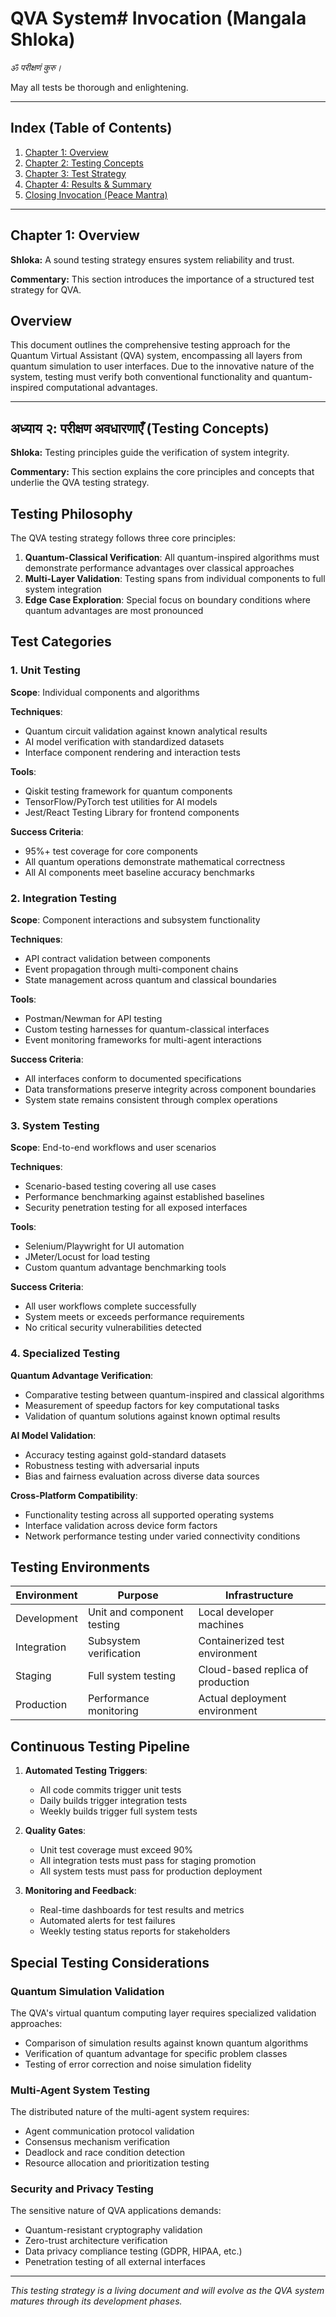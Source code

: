 # QVA System# Invocation (Mangala Shloka)

_ॐ परीक्षणं कुरु।_

May all tests be thorough and enlightening.

---

## Index (Table of Contents)

1. [Chapter 1: Overview](#chapter-1)
2. [Chapter 2: Testing Concepts](#chapter-2)
3. [Chapter 3: Test Strategy](#chapter-3)
4. [Chapter 4: Results & Summary](#chapter-4)
5. [Closing Invocation (Peace Mantra)](#peace-mantra)

---

## Chapter 1: Overview <a name="chapter-1"></a>

**Shloka:**
A sound testing strategy ensures system reliability and trust.

**Commentary:**
This section introduces the importance of a structured test strategy for QVA.

## Overview

This document outlines the comprehensive testing approach for the Quantum Virtual Assistant (QVA) system, encompassing all layers from quantum simulation to user interfaces. Due to the innovative nature of the system, testing must verify both conventional functionality and quantum-inspired computational advantages.

---

## अध्याय २: परीक्षण अवधारणाएँ (Testing Concepts) <a name="chapter-2"></a>

**Shloka:**
Testing principles guide the verification of system integrity.

**Commentary:**
This section explains the core principles and concepts that underlie the QVA testing strategy.

## Testing Philosophy

The QVA testing strategy follows three core principles:

1. **Quantum-Classical Verification**: All quantum-inspired algorithms must demonstrate performance advantages over classical approaches
2. **Multi-Layer Validation**: Testing spans from individual components to full system integration
3. **Edge Case Exploration**: Special focus on boundary conditions where quantum advantages are most pronounced

## Test Categories

### 1. Unit Testing

**Scope**: Individual components and algorithms

**Techniques**:
- Quantum circuit validation against known analytical results
- AI model verification with standardized datasets
- Interface component rendering and interaction tests

**Tools**:
- Qiskit testing framework for quantum components
- TensorFlow/PyTorch test utilities for AI models
- Jest/React Testing Library for frontend components

**Success Criteria**:
- 95%+ test coverage for core components
- All quantum operations demonstrate mathematical correctness
- All AI components meet baseline accuracy benchmarks

### 2. Integration Testing

**Scope**: Component interactions and subsystem functionality

**Techniques**:
- API contract validation between components
- Event propagation through multi-component chains
- State management across quantum and classical boundaries

**Tools**:
- Postman/Newman for API testing
- Custom testing harnesses for quantum-classical interfaces
- Event monitoring frameworks for multi-agent interactions

**Success Criteria**:
- All interfaces conform to documented specifications
- Data transformations preserve integrity across component boundaries
- System state remains consistent through complex operations

### 3. System Testing

**Scope**: End-to-end workflows and user scenarios

**Techniques**:
- Scenario-based testing covering all use cases
- Performance benchmarking against established baselines
- Security penetration testing for all exposed interfaces

**Tools**:
- Selenium/Playwright for UI automation
- JMeter/Locust for load testing
- Custom quantum advantage benchmarking tools

**Success Criteria**:
- All user workflows complete successfully
- System meets or exceeds performance requirements
- No critical security vulnerabilities detected

### 4. Specialized Testing

**Quantum Advantage Verification**:
- Comparative testing between quantum-inspired and classical algorithms
- Measurement of speedup factors for key computational tasks
- Validation of quantum solutions against known optimal results

**AI Model Validation**:
- Accuracy testing against gold-standard datasets
- Robustness testing with adversarial inputs
- Bias and fairness evaluation across diverse data sources

**Cross-Platform Compatibility**:
- Functionality testing across all supported operating systems
- Interface validation across device form factors
- Network performance testing under varied connectivity conditions

## Testing Environments

| Environment | Purpose | Infrastructure |
|-------------|---------|----------------|
| Development | Unit and component testing | Local developer machines |
| Integration | Subsystem verification | Containerized test environment |
| Staging | Full system testing | Cloud-based replica of production |
| Production | Performance monitoring | Actual deployment environment |

## Continuous Testing Pipeline

1. **Automated Testing Triggers**:
   - All code commits trigger unit tests
   - Daily builds trigger integration tests
   - Weekly builds trigger full system tests

2. **Quality Gates**:
   - Unit test coverage must exceed 90%
   - All integration tests must pass for staging promotion
   - All system tests must pass for production deployment

3. **Monitoring and Feedback**:
   - Real-time dashboards for test results and metrics
   - Automated alerts for test failures
   - Weekly testing status reports for stakeholders

## Special Testing Considerations

### Quantum Simulation Validation

The QVA's virtual quantum computing layer requires specialized validation approaches:

- Comparison of simulation results against known quantum algorithms
- Verification of quantum advantage for specific problem classes
- Testing of error correction and noise simulation fidelity

### Multi-Agent System Testing

The distributed nature of the multi-agent system requires:

- Agent communication protocol validation
- Consensus mechanism verification
- Deadlock and race condition detection
- Resource allocation and prioritization testing

### Security and Privacy Testing

The sensitive nature of QVA applications demands:

- Quantum-resistant cryptography validation
- Zero-trust architecture verification
- Data privacy compliance testing (GDPR, HIPAA, etc.)
- Penetration testing of all external interfaces

---

*This testing strategy is a living document and will evolve as the QVA system matures through its development phases.*